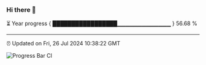 ### Hi there 👋

⏳ Year progress { █████████████████▁▁▁▁▁▁▁▁▁▁▁▁▁ } 56.68 %

---

⏰ Updated on Fri, 26 Jul 2024 10:38:22 GMT

![Progress Bar CI](https://github.com/IshwaranRudhara/GIT-ACTION/workflows/Progress%20Bar%20CI/badge.svg)
